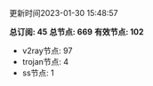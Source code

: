 更新时间2023-01-30 15:48:57

**总订阅: 45**
**总节点: 669**
**有效节点: 102**
- v2ray节点: 97
- trojan节点: 4
- ss节点: 1
